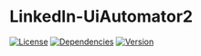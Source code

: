 # LinkedIn-UiAutomator2
[![License](https://img.shields.io/badge/License-Apache%202-brightgreen.svg)](https://www.apache.org/licenses/LICENSE-2.0)
[![Dependencies](https://img.shields.io/badge/dependencies-recent-green.svg)](https://github.com/openatx/uiautomator2)
[![Version](https://img.shields.io/pypi/pyversions/Django.svg)](https://www.python.org/downloads/)
